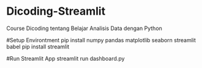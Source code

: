 # Dicoding-Streamlit
Course Dicoding tentang Belajar Analisis Data dengan Python

#Setup Environtment
pip install numpy pandas matplotlib seaborn streamlit babel
pip install streamlit

#Run Streamlit App
streamlit run dashboard.py

